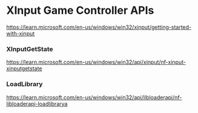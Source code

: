 # XInput Game Controller APIs
https://learn.microsoft.com/en-us/windows/win32/xinput/getting-started-with-xinput

### XInputGetState
https://learn.microsoft.com/en-us/windows/win32/api/xinput/nf-xinput-xinputgetstate

### LoadLibrary
https://learn.microsoft.com/en-us/windows/win32/api/libloaderapi/nf-libloaderapi-loadlibrarya
